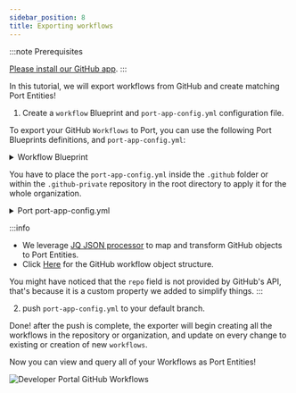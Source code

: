 ```yaml
---
sidebar_position: 8
title: Exporting workflows
---
```


:::note Prerequisites

[Please install our GitHub app](../../git/github/installation.md).
:::

In this tutorial, we will export workflows from GitHub and create matching Port Entities!

1. Create a `workflow` Blueprint and `port-app-config.yml` configuration file.

To export your GitHub `Workflows` to Port, you can use the following Port Blueprints definitions, and `port-app-config.yml`:

<details>
<summary> Workflow Blueprint </summary>

```json showLineNumbers
{
  "identifier": "workflow",
  "title": "Workflow",
  "icon": "Github",
  "schema": {
    "properties": {
      "path": {
        "title": "Path",
        "type": "string"
      },
      "status": {
        "title": "Status",
        "type": "string",
        "enum": [
          "active",
          "deleted",
          "disabled_fork",
          "disabled_inactivity",
          "disabled_manually"
        ],
        "enumColors": {
          "active": "green",
          "deleted": "red"
        }
      },
      "createdAt": {
        "title": "Created At",
        "type": "string",
        "format": "date-time"
      },
      "updatedAt": {
        "title": "Updated At",
        "type": "string",
        "format": "date-time"
      },
      "deletedAt": {
        "title": "Deleted At",
        "type": "string",
        "format": "date-time"
      },
      "link": {
        "title": "Link",
        "type": "string",
        "format": "url"
      }
    },
    "required": []
  },
  "mirrorProperties": {},
  "calculationProperties": {},
  "relations": {}
}
```

</details>

You have to place the `port-app-config.yml` inside the `.github` folder or within the `.github-private` repository in the root directory to apply it for the whole organization.

<details>

<summary> Port port-app-config.yml </summary>

```yaml showLineNumbers
resources:
  - kind: workflow
    selector:
      query: "true" # JQ boolean query. If evaluated to false - skip syncing the object.
    port:
      entity:
        mappings:
          identifier: ".repo + (.id|tostring)"
          title: ".name"
          blueprint: '"workflow"'
          properties:
            path: ".path"
            status: ".state"
            createdAt: ".created_at"
            updatedAt: ".updated_at"
            link: ".html_url"
```

</details>

:::info

- We leverage [JQ JSON processor](https://stedolan.github.io/jq/manual/) to map and transform GitHub objects to Port Entities.
- Click [Here](https://docs.github.com/en/rest/actions/workflows?apiVersion=2022-11-28#get-a-workflow) for the GitHub workflow object structure.

You might have noticed that the `repo` field is not provided by GitHub's API, that's because it is a custom property we added to simplify things.
:::

2. push `port-app-config.yml` to your default branch.

Done! after the push is complete, the exporter will begin creating all the workflows in the repository or organization, and update on every change to existing or creation of new `workflows`.

Now you can view and query all of your Workflows as Port Entities!

![Developer Portal GitHub Workflows](../../../../../static/img/integrations/github-app/GitHubWorkflows.png)
